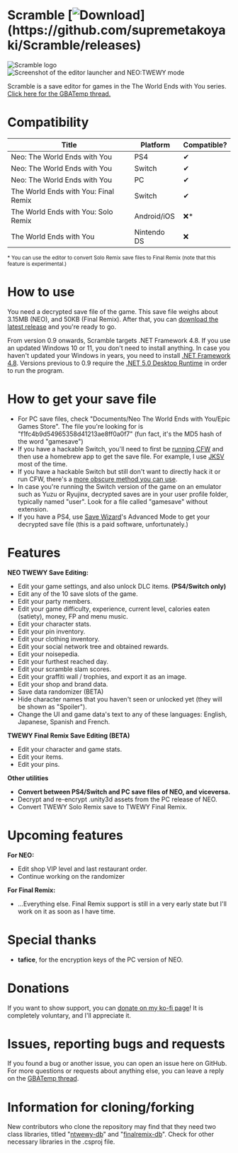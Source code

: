 # Scramble [![Download](https://img.shields.io/github/downloads/supremetakoyaki/Scramble/total.svg?)](https://github.com/supremetakoyaki/Scramble/releases)

![Scramble logo](https://i.imgur.com/cMt6bb6.png)
![Screenshot of the editor launcher and NEO:TWEWY mode](https://i.imgur.com/tdU8O3k.png)

Scramble is a save editor for games in the The World Ends with You series.
[Click here for the GBATemp thread.](https://gbatemp.net/threads/scramble-neo-the-world-ends-with-you-save-editor.591780/)


# Compatibility
| Title                                | Platform    | Compatible? |
|--------------------------------------|-------------|-------------|
| Neo: The World Ends with You         | PS4         | ✔           |
| Neo: The World Ends with You         | Switch      | ✔           |
| Neo: The World Ends with You         | PC          | ✔          |
| The World Ends with You: Final Remix | Switch      | ✔           |
| The World Ends with You: Solo Remix  | Android/iOS | ❌*         |
| The World Ends with You              | Nintendo DS | ❌          |

<sub>\* You can use the editor to convert Solo Remix save files to Final Remix (note that this feature is experimental.)</sub>

# How to use
You need a decrypted save file of the game. This save file weighs about 3.15MB (NEO), and 50KB (Final Remix).
After that, you can [download the latest release](https://github.com/supremetakoyaki/Scramble/releases/) and you're ready to go.

From version 0.9 onwards, Scramble targets .NET Framework 4.8. If you use an updated Windows 10 or 11, you don't need to install anything. In case you haven't updated your Windows in years, you need to install [.NET Framework 4.8](https://dotnet.microsoft.com/download/dotnet-framework/net48).
Versions previous to 0.9 require the [.NET 5.0 Desktop Runtime](https://dotnet.microsoft.com/download/dotnet/5.0/runtime) in order to run the program. 

# How to get your save file
- For PC save files, check "Documents/Neo The World Ends with You/Epic Games Store". The file you're looking for is "f1fc4b9d54965358d41213ae8ff0a0f7" (fun fact, it's the MD5 hash of the word "gamesave")
- If you have a hackable Switch, you'll need to first be [running CFW](https://switch.homebrew.guide/) and then use a homebrew app to get the save file. For example, I use [JKSV](https://github.com/J-D-K/JKSV/releases/) most of the time. 
- If you have a hackable Switch but still don't want to directly hack it or run CFW, there's a [more obscure method you can use](https://gbatemp.net/threads/edit-ofw-clean-switch-save-data-from-nand-backup-restoring-via-fusee-gelee-payloads.541081/).
- In case you're running the Switch version of the game on an emulator such as Yuzu or Ryujinx, decrypted saves are in your user profile folder, typically named "user". Look for a file called "gamesave" without extension.
- If you have a PS4, use [Save Wizard](https://www.savewizard.net/)'s Advanced Mode to get your decrypted save file (this is a paid software, unfortunately.)

# Features
**NEO TWEWY Save Editing:**
- Edit your game settings, and also unlock DLC items. **(PS4/Switch only)**
- Edit any of the 10 save slots of the game.
- Edit your party members.
- Edit your game difficulty, experience, current level, calories eaten (satiety), money, FP and menu music.
- Edit your character stats.
- Edit your pin inventory.
- Edit your clothing inventory.
- Edit your social network tree and obtained rewards.
- Edit your noisepedia.
- Edit your furthest reached day.
- Edit your scramble slam scores.
- Edit your graffiti wall / trophies, and export it as an image.
- Edit your shop and brand data.
- Save data randomizer (BETA)
- Hide character names that you haven't seen or unlocked yet (they will be shown as "Spoiler").
- Change the UI and game data's text to any of these languages: English, Japanese, Spanish and French.

**TWEWY Final Remix Save Editing (BETA)**
- Edit your character and game stats.
- Edit your items.
- Edit your pins.

**Other utilities**
- **Convert between PS4/Switch and PC save files of NEO, and viceversa.**
- Decrypt and re-encrypt .unity3d assets from the PC release of NEO.
- Convert TWEWY Solo Remix save to TWEWY Final Remix.

# Upcoming features
**For NEO:**
- Edit shop VIP level and last restaurant order.
- Continue working on the randomizer

**For Final Remix:**
- ...Everything else. Final Remix support is still in a very early state but I'll work on it as soon as I have time.

# Special thanks
- **tafice**, for the encryption keys of the PC version of NEO.

# Donations
If you want to show support, you can [donate on my ko-fi page](https://ko-fi.com/gyakutensaiban)! It is completely voluntary, and I'll appreciate it.

# Issues, reporting bugs and requests
If you found a bug or another issue, you can open an issue here on GitHub. For more questions or requests about anything else, you can leave a reply on the [GBATemp thread](https://gbatemp.net/threads/scramble-neo-the-world-ends-with-you-save-editor.591780/).

# Information for cloning/forking
New contributors who clone the repository may find that they need two class libraries, titled "[ntwewy-db](https://github.com/supremetakoyaki/ntwewy-db/releases/)" and "[finalremix-db](https://github.com/supremetakoyaki/finalremix-db/releases/)". Check for other necessary libraries in the .csproj file.
